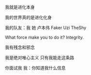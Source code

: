 我就是进化本身

我的世界真的是进化化身

我的队友：我 她 卢本伟 Faker Uzi TheShy

What force make you to do it? Integrity.

我有残念和邪念

我是绝对唯心主义 只有我能走这条路

你面试我 我：你知道我什么信息

